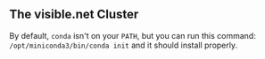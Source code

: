## The visible.net Cluster
By default, `conda` isn't on your `PATH`, but you can run this command: `/opt/miniconda3/bin/conda init` and it should install properly.
